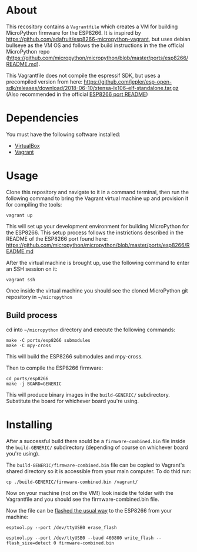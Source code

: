 # About

This recository contains a `Vagrantfile` which creates a VM for building
MicroPython firmware for the ESP8266. It is inspired by https://github.com/adafruit/esp8266-micropython-vagrant, but uses debian bullseye as the VM OS and follows the build instructions in the the official MicroPython repo (https://github.com/micropython/micropython/blob/master/ports/esp8266/README.md). 

This Vagrantfile does not compile the espressif SDK, but uses a precompiled version from here: https://github.com/jepler/esp-open-sdk/releases/download/2018-06-10/xtensa-lx106-elf-standalone.tar.gz (Also recommended in the official [ESP8266 port README](https://github.com/micropython/micropython/blob/master/ports/esp8266/README.md))

# Dependencies

You must have the following software installed:

*  [VirtualBox](https://www.virtualbox.org/)
*  [Vagrant](https://www.vagrantup.com/)

# Usage

Clone this repository and navigate to it in a command terminal, then run the
following command to bring the Vagrant virtual machine up and provision it for
compiling the tools:

    vagrant up

This will set up your development environment for building MicroPython for the ESP8266.
This setup process follows the instrictions described in the README of the ESP8266 port
found here: https://github.com/micropython/micropython/blob/master/ports/esp8266/README.md

After the virtual machine is brought up, use the following command to enter an SSH session on it:

    vagrant ssh

Once inside the virtual machine you should see the cloned MicroPython git repository in `~/micropython`

## Build process

cd into `~/micropython` directory and execute the following commands:

    make -C ports/esp8266 submodules
    make -C mpy-cross

This will build the ESP8266 submodules and mpy-cross.

Then to compile the ESP8266 firmware:

    cd ports/esp8266
    make -j BOARD=GENERIC

This will produce binary images in the `build-GENERIC/` subdirectory. Substitute the board for whichever board you're using.

# Installing

After a successful build there sould be a `firmware-combined.bin` file inside the `build-GENERIC/` subdirectory (depending of course on whichever board you're using).

The `build-GENERIC/firmware-combined.bin` file can be copied to Vagrant's shared directory so it is accessible from your main computer. 
To do thid run:

    cp ./build-GENERIC/firmware-combined.bin /vagrant/


Now on your machine (not on the VM!) look inside the folder with the Vagrantfile and you should see the firmware-combined.bin file.

Now the file can be [flashed the usual way](https://docs.micropython.org/en/latest/esp8266/tutorial/intro.html#deploying-the-firmware) to the ESP8266 from your machine:

    esptool.py --port /dev/ttyUSB0 erase_flash

    esptool.py --port /dev/ttyUSB0 --baud 460800 write_flash --flash_size=detect 0 firmware-combined.bin
